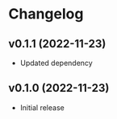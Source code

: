 # Changelog

## v0.1.1 (2022-11-23)

* Updated dependency

## v0.1.0 (2022-11-23)

* Initial release
